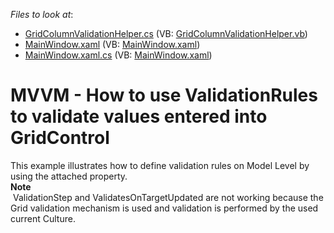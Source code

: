 <!-- default file list -->
*Files to look at*:

* [GridColumnValidationHelper.cs](./CS/WpfApplication1/GridColumnValidationHelper.cs) (VB: [GridColumnValidationHelper.vb](./VB/WpfApplication1/GridColumnValidationHelper.vb))
* [MainWindow.xaml](./CS/WpfApplication1/MainWindow.xaml) (VB: [MainWindow.xaml](./VB/WpfApplication1/MainWindow.xaml))
* [MainWindow.xaml.cs](./CS/WpfApplication1/MainWindow.xaml.cs) (VB: [MainWindow.xaml](./VB/WpfApplication1/MainWindow.xaml))
<!-- default file list end -->
# MVVM - How to use ValidationRules to validate values entered into GridControl


<p>This example illustrates how to define validation rules on Model  Level by using the attached property.<br />
<strong>Note</strong><br />
 ValidationStep and ValidatesOnTargetUpdated are not working because the Grid validation mechanism is used and validation is performed by the used current Culture.</p>

<br/>


